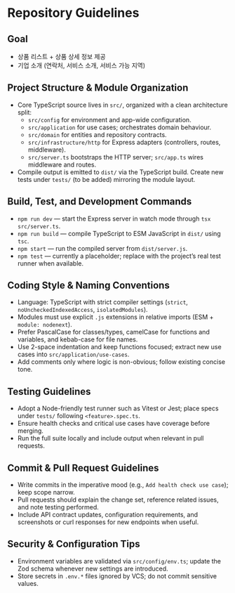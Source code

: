 # Repository Guidelines

## Goal
- 상품 리스트 + 상품 상세 정보 제공
- 기업 소개 (연락처, 서비스 소개, 서비스 가능 지역)

## Project Structure & Module Organization
- Core TypeScript source lives in `src/`, organized with a clean architecture split:
  - `src/config` for environment and app-wide configuration.
  - `src/application` for use cases; orchestrates domain behaviour.
  - `src/domain` for entities and repository contracts.
  - `src/infrastructure/http` for Express adapters (controllers, routes, middleware).
  - `src/server.ts` bootstraps the HTTP server; `src/app.ts` wires middleware and routes.
- Compile output is emitted to `dist/` via the TypeScript build. Create new tests under `tests/` (to be added) mirroring the module layout.

## Build, Test, and Development Commands
- `npm run dev` — start the Express server in watch mode through `tsx src/server.ts`.
- `npm run build` — compile TypeScript to ESM JavaScript in `dist/` using `tsc`.
- `npm start` — run the compiled server from `dist/server.js`.
- `npm test` — currently a placeholder; replace with the project’s real test runner when available.

## Coding Style & Naming Conventions
- Language: TypeScript with strict compiler settings (`strict`, `noUncheckedIndexedAccess`, `isolatedModules`).
- Modules must use explicit `.js` extensions in relative imports (ESM + `module: nodenext`).
- Prefer PascalCase for classes/types, camelCase for functions and variables, and kebab-case for file names.
- Use 2-space indentation and keep functions focused; extract new use cases into `src/application/use-cases`.
- Add comments only where logic is non-obvious; follow existing concise tone.

## Testing Guidelines
- Adopt a Node-friendly test runner such as Vitest or Jest; place specs under `tests/` following `<feature>.spec.ts`.
- Ensure health checks and critical use cases have coverage before merging.
- Run the full suite locally and include output when relevant in pull requests.

## Commit & Pull Request Guidelines
- Write commits in the imperative mood (e.g., `Add health check use case`); keep scope narrow.
- Pull requests should explain the change set, reference related issues, and note testing performed.
- Include API contract updates, configuration requirements, and screenshots or curl responses for new endpoints when useful.

## Security & Configuration Tips
- Environment variables are validated via `src/config/env.ts`; update the Zod schema whenever new settings are introduced.
- Store secrets in `.env.*` files ignored by VCS; do not commit sensitive values.

